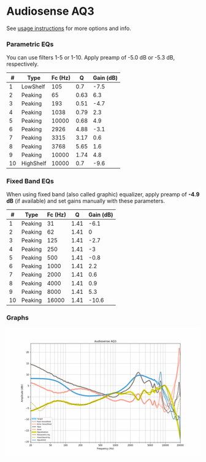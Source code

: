 # Audiosense AQ3
See [usage instructions](https://github.com/jaakkopasanen/AutoEq#usage) for more options and info.

### Parametric EQs
You can use filters 1-5 or 1-10. Apply preamp of -5.0 dB or -5.3 dB, respectively.

|   # | Type      |   Fc (Hz) |    Q |   Gain (dB) |
|-----|-----------|-----------|------|-------------|
|   1 | LowShelf  |       105 | 0.7  |        -7.5 |
|   2 | Peaking   |        65 | 0.63 |         6.3 |
|   3 | Peaking   |       193 | 0.51 |        -4.7 |
|   4 | Peaking   |      1038 | 0.79 |         2.3 |
|   5 | Peaking   |     10000 | 0.68 |         4.9 |
|   6 | Peaking   |      2926 | 4.88 |        -3.1 |
|   7 | Peaking   |      3315 | 3.17 |         0.6 |
|   8 | Peaking   |      3768 | 5.65 |         1.6 |
|   9 | Peaking   |     10000 | 1.74 |         4.8 |
|  10 | HighShelf |     10000 | 0.7  |        -9.6 |

### Fixed Band EQs
When using fixed band (also called graphic) equalizer, apply preamp of **-4.9 dB** (if available) and set gains manually with these parameters.

|   # | Type    |   Fc (Hz) |    Q |   Gain (dB) |
|-----|---------|-----------|------|-------------|
|   1 | Peaking |        31 | 1.41 |        -6.1 |
|   2 | Peaking |        62 | 1.41 |         0   |
|   3 | Peaking |       125 | 1.41 |        -2.7 |
|   4 | Peaking |       250 | 1.41 |        -3   |
|   5 | Peaking |       500 | 1.41 |        -0.8 |
|   6 | Peaking |      1000 | 1.41 |         2.2 |
|   7 | Peaking |      2000 | 1.41 |         0.6 |
|   8 | Peaking |      4000 | 1.41 |         0.9 |
|   9 | Peaking |      8000 | 1.41 |         5.3 |
|  10 | Peaking |     16000 | 1.41 |       -10.6 |

### Graphs
![](./Audiosense%20AQ3.png)
